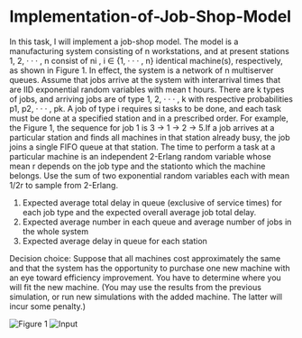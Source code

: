 # Implementation-of-Job-Shop-Model
In this task, I will implement a job-shop model. The model is a manufacturing
system consisting of n workstations, and at present stations 1, 2, · · · , n consist of ni
, i ∈ {1, · · · , n}
identical machine(s), respectively, as shown in Figure 1. In effect, the system is a network of n
multiserver queues. Assume that jobs arrive at the system with interarrival times that are IID
exponential random variables with mean t hours. There are k types of jobs, and arriving jobs are
of type 1, 2, · · · , k with respective probabilities p1, p2, · · · , pk. A job of type i requires si tasks to
be done, and each task must be done at a specified station and in a prescribed order. For example,
the Figure 1, the sequence for job 1 is 3 → 1 → 2 → 5.If a job arrives at a particular station and finds all machines in that station already busy, the
job joins a single FIFO queue at that station. The time to perform a task at a particular machine is an independent 2-Erlang random variable whose mean r depends on the job type and the stationto which the machine belongs. Use the sum of two exponential random variables each with mean 1/2r to sample from 2-Erlang.

1. Expected average total delay in queue (exclusive of service times) for each job type and the
expected overall average job total delay.
2. Expected average number in each queue and average number of jobs in the whole system
3. Expected average delay in queue for each station

Decision choice: Suppose that all machines cost approximately the same and that the system
has the opportunity to purchase one new machine with an eye toward efficiency improvement. You
have to determine where you will fit the new machine. (You may use the results from the previous
simulation, or run new simulations with the added machine. The latter will incur some penalty.)


![Figure 1](https://drive.google.com/file/d/1Oc9OfqLD6VHB_TcCsmIukvxFM3MMpty3/view?usp=sharing)
![Input](https://drive.google.com/file/d/1lAVniTGehEKcXCR4P_gzzKtO6ePHUWAV/view?usp=sharing)
